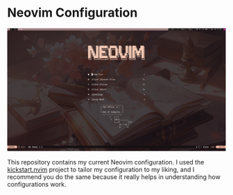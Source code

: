 # Neovim Configuration
<img src="images/2024-12-04_17-42.png" width="800" height="auto">

This repository contains my current Neovim configuration.
I used the [kickstart.nvim](https://github.com/nvim-lua/kickstart.nvim) project to tailor my configuration to my liking, and I recommend you do the same because it really helps in understanding how configurations work.
